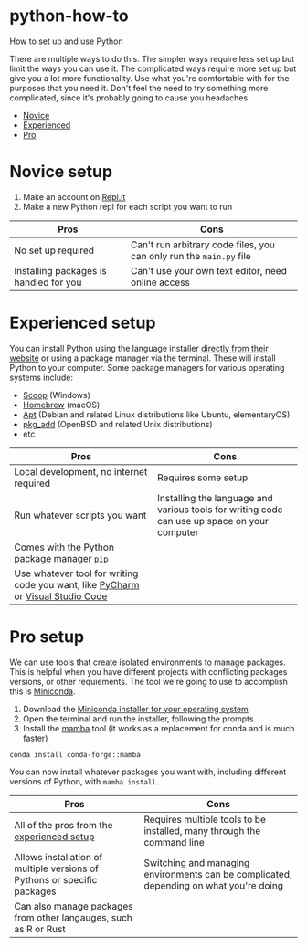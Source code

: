 # python-how-to

How to set up and use Python

There are multiple ways to do this.
The simpler ways require less set up but limit the ways you can use it.
The complicated ways require more set up but give you a lot more functionality.
Use what you're comfortable with for the purposes that you need it.
Don't feel the need to try something more complicated, since it's probably going to cause you headaches.

* [Novice](#novice-setup)
* [Experienced](#experienced-setup)
* [Pro](#pro-setup)

# Novice setup

1. Make an account on [Repl.it](https://repl.it)
2. Make a new Python repl for each script you want to run

| Pros | Cons |
| ---- | ---- |
| No set up required | Can't run arbitrary code files, you can only run the `main.py` file |
| Installing packages is handled for you | Can't use your own text editor, need online access |

# Experienced setup

You can install Python using the language installer [directly from their website](https://www.python.org/downloads/) or using a package manager via the terminal.
These will install Python to your computer.
Some package managers for various operating systems include:

* [Scoop](https://scoop.sh/) (Windows)
* [Homebrew](https://brew.sh/) (macOS)
* [Apt](https://wiki.debian.org/Apt) (Debian and related Linux distributions like Ubuntu, elementaryOS)
* [pkg_add](https://www.openbsd.org/faq/faq15.html) (OpenBSD and related Unix distributions)
* etc

| Pros | Cons |
| ---- | ---- |
| Local development, no internet required | Requires some setup |
| Run whatever scripts you want | Installing the language and various tools for writing code can use up space on your computer |
| Comes with the Python package manager `pip` | |
| Use whatever tool for writing code you want, like [PyCharm](https://www.jetbrains.com/pycharm/) or [Visual Studio Code](https://code.visualstudio.com/) | |

# Pro setup

We can use tools that create isolated environments to manage packages.
This is helpful when you have different projects with conflicting packages versions, or other requiements.
The tool we're going to use to accomplish this is [Miniconda](https://docs.conda.io/en/latest/miniconda.html).

1. Download the [Miniconda installer for your operating system](https://docs.conda.io/en/latest/miniconda.html)
2. Open the terminal and run the installer, following the prompts.
3. Install the [mamba](https://github.com/mamba-org/mamba) tool (it works as a replacement for conda and is much faster)

```shell
conda install conda-forge::mamba
```

You can now install whatever packages you want with, including different versions of Python, with `mamba install`.

| Pros | Cons |
| ---- | ---- |
| All of the pros from the [experienced setup](#experienced-setup) | Requires multiple tools to be installed, many through the command line |
| Allows installation of multiple versions of Pythons or specific packages | Switching and managing environments can be complicated, depending on what you're doing | 
| Can also manage packages from other langauges, such as R or Rust | |
